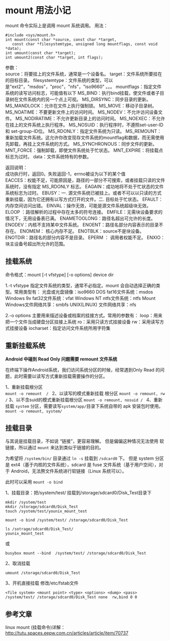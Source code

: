 # mount 用法小记

mount 命令实际上是调用 mount 系统调用。
用法：  
```
#include <sys/mount.h>
int mount(const char *source, const char *target,
   const char *filesystemtype, unsigned long mountflags, const void *data);
int umount(const char *target);
int umount2(const char *target, int flags);
```

参数：   
source：将要挂上的文件系统，通常是一个设备名。
target：文件系统所要挂在的目标目录。
filesystemtype：文件系统的类型，可以是"ext2"，"msdos"，"proc"，"nfs"，"iso9660" 。。。
mountflags：指定文件系统的读写访问标志，可能值有以下
MS_BIND：执行bind挂载，使文件或者子目录树在文件系统内的另一个点上可视。
MS_DIRSYNC：同步目录的更新。
MS_MANDLOCK：允许在文件上执行强制锁。
MS_MOVE：移动子目录树。
MS_NOATIME：不要更新文件上的访问时间。
MS_NODEV：不允许访问设备文件。
MS_NODIRATIME：不允许更新目录上的访问时间。
MS_NOEXEC：不允许在挂上的文件系统上执行程序。
MS_NOSUID：执行程序时，不遵照set-user-ID 和 set-group-ID位。
MS_RDONLY：指定文件系统为只读。
MS_REMOUNT：重新加载文件系统。这允许你改变现存文件系统的mountflag和数据，而无需使用先卸载，再挂上文件系统的方式。
MS_SYNCHRONOUS：同步文件的更新。
MNT_FORCE：强制卸载，即使文件系统处于忙状态。
MNT_EXPIRE：将挂载点标志为过时。
data：文件系统特有的参数。
    
返回说明：   
成功执行时，返回0。失败返回-1，errno被设为以下的某个值   
EACCES：权能不足，可能原因是，路径的一部分不可搜索，或者挂载只读的文件系统时，没有指定 MS_RDONLY 标志。
EAGAIN：成功地将不处于忙状态的文件系统标志为过时。
EBUSY：一. 源文件系统已被挂上。或者不可以以只读的方式重新挂载，因为它还拥有以写方式打开的文件。二. 目标处于忙状态。
EFAULT： 内存空间访问出错。
EINVAL：操作无效，可能是源文件系统超级块无效。
ELOOP ：路径解析的过程中存在太多的符号连接。
EMFILE：无需块设备要求的情况下，无用设备表已满。
ENAMETOOLONG：路径名超出可允许的长度。
ENODEV：内核不支持某中文件系统。
ENOENT：路径名部分内容表示的目录不存在。
ENOMEM： 核心内存不足。
ENOTBLK：source不是块设备。
ENOTDIR：路径名的部分内容不是目录。
EPERM ： 调用者权能不足。
ENXIO：块主设备号超出所允许的范围。


## 挂载系统
命令格式：mount [-t vfstype] [-o options] device dir 

1.-t vfstype 指定文件系统的类型，通常不必指定。mount 会自动选择正确的类型。常用类型有： 
光盘或光盘镜像：iso9660 
DOS fat16文件系统：msdos 
Windows 9x fat32文件系统：vfat 
Windows NT ntfs文件系统：ntfs 
Mount Windows文件网络共享：smbfs 
UNIX(LINUX) 文件网络共享：nfs 

2.-o options 主要用来描述设备或档案的挂接方式。常用的参数有： 
loop：用来把一个文件当成硬盘分区挂接上系统 
ro：采用只读方式挂接设备 
rw：采用读写方式挂接设备 
iocharset：指定访问文件系统所用字符集 



## 重新挂载系统
**Android 中碰到 Read Only 问题需要 remount 文件系统**

在终端下操作Android系统，我们访问系统分区的时候，经常遇到Only Read 的问题，此时需要以读写方式重新挂载需要操作的分区。

1、重新挂载根分区  
`mount -o remount  / `
2、以读写的模式重新挂载 根分区
`mount -o remount, rw /`
3、以不含suid的模式重新挂载根分区
`mount -o remount, nosuid / `
4、重新挂载 `system` 分区，需要读写`system/app/`目录下系统自带的 apk 安装包时使用。
`mount -o remount, system/`

## 挂载目录
与其说是挂载目录，不如说 “链接”，更容易理解。
但是偏偏这种情况无法使用 软链接，所以通过 `mount` 来达到类似于链接的目的。

为希望将 `/system/bin/` 目录通过 `ln -s` 挂载到 `/sdcard0` 下。
但是 system 分区是 ext4（基于内核的文件系统），sdcard 是 fuse 文件系统（基于用户空间），对于 Android，无法胯文件系统进行软链接（Linux 系统可以）。

此时可以采用 `mount -o bind`

1、挂载目录：把/system/test/ 挂载到/storage/sdcard0/Disk_Test目录下
```shell
mkdir /system/test
mkdir /storage/sdcard0/Disk_Test
touch /system/test/younix_mount_test

mount -o bind /system/test/ /storage/sdcard0/Disk_Test

ls /sotrage/sdcard0/Disk_Test/
younix_mount_test
``` 
或
```shell
busybox mount --bind  /system/test/ /storage/sdcard0/Disk_Test
```
2、取消挂载
```
umount /storage/sdcard0/Disk_Test
```

3、开机直接挂载
修改/etc/fstab文件
```
<file system> <mount point> <type> <options> <dump> <pass>  
/system/test/ /storage/sdcard0/Disk_Test none  rw,bind 0 0  
```

## 参考文章
linux mount (挂载命令)详解：http://tutu.spaces.eepw.com.cn/articles/article/item/70737